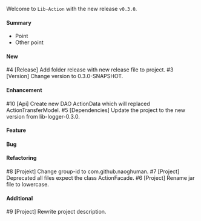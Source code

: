 Welcome to `Lib-Action` with the new release `v0.3.0`.



#### Summary
* Point
* Other point



#### New
#4 [Release] Add folder release with new release file to project.
#3 [Version] Change version to 0.3.0-SNAPSHOT.



#### Enhancement
#10 [Api] Create new DAO ActionData which will replaced ActionTransferModel.
#5  [Dependencies] Update the project to the new version from lib-logger-0.3.0.



#### Feature



#### Bug



#### Refactoring
#8 [Projekt] Change group-id to com.github.naoghuman.
#7 [Project] Deprecated all files expect the class ActionFacade.
#6 [Project] Rename jar file to lowercase.



#### Additional



[//]: # (Issues which will be integrated in this release)
#9 [Project] Rewrite project description.
